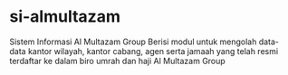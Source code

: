 # si-almultazam
Sistem Informasi Al Multazam Group
Berisi modul untuk mengolah data-data kantor wilayah, kantor cabang, agen serta jamaah yang telah resmi terdaftar ke dalam biro umrah dan haji Al Multazam Group
